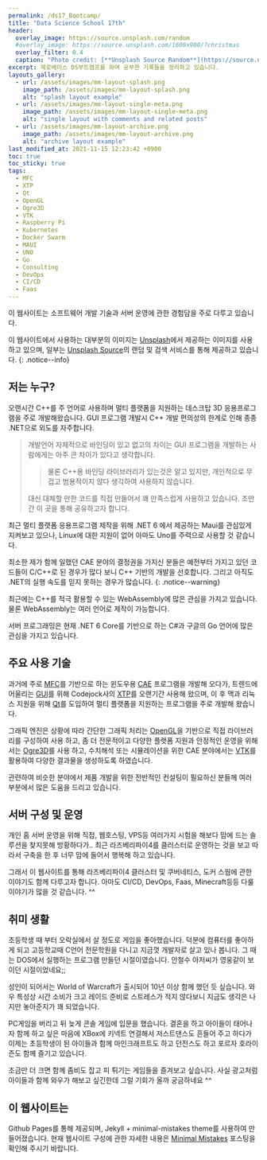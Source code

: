 ```yaml
---
permalink: /ds17_Bootcamp/
title: "Data Science School 17th"
header:
  overlay_image: https://source.unsplash.com/random
  #overlay_image: https://source.unsplash.com/1600x900/?christmas
  overlay_filter: 0.4
  caption: "Photo credit: [**Unsplash Source Random**](https://source.unsplash.com)"
excerpt: 제로베이스 DS부트캠프를 하며 공부한 기록들을 정리하고 있습니다.
layouts_gallery:
  - url: /assets/images/mm-layout-splash.png
    image_path: /assets/images/mm-layout-splash.png
    alt: "splash layout example"
  - url: /assets/images/mm-layout-single-meta.png
    image_path: /assets/images/mm-layout-single-meta.png
    alt: "single layout with comments and related posts"
  - url: /assets/images/mm-layout-archive.png
    image_path: /assets/images/mm-layout-archive.png
    alt: "archive layout example"
last_modified_at: 2021-11-15 12:23:42 +0900
toc: true
toc_sticky: true
tags:
  - MFC
  - XTP
  - Qt
  - OpenGL
  - Ogre3D
  - VTK
  - Raspberry Pi
  - Kubernetes
  - Docker Swarm
  - MAUI
  - UNO
  - Go
  - Consulting
  - DevOps
  - CI/CD
  - Faas
---
```


이 웹사이트는 소프트웨어 개발 기술과 서버 운영에 관한 경험담을 주로 다루고 있습니다.

이 웹사이트에서 사용하는 대부분의 이미지는 <a href="https://unsplash.com">Unsplash</a>에서 
제공하는 이미지를 사용하고 있으며, 일부는 <a href="https://source.unsplash.com/">Unsplash Source</a>의 랜덤 및 검색 서비스를 통해 제공하고 있습니다.
{: .notice--info}

## 저는 누구?

오랜시간 C++를 주 언어로 사용하며 멀티 플랫폼을 지원하는 데스크탑 3D 응용프로그램을 주로 개발해왔습니다. GUI 프로그램 개발시 C++ 개발 편의성의 한계로 인해 종종 .NET으로 외도를 자주합니다. 

> 개발언어 자체적으로 바인딩이 있고 없고의 차이는 GUI 프로그램을 개발하는 사람에게는 아주 큰 차이가 있다고 생각합니다. 
>> 물론 C++용 바인딩 라이브러리가 있는것은 알고 있지만, 개인적으로 무겁고 범용적이지 않다 생각하여 사용하지 않습니다.
>
> 대신 대체할 만한 코드를 직접 만들어서 꽤 만족스럽게 사용하고 있습니다. 조만간 이 곳을 통해 공유하고자 합니다.

최근 멀티 플랫폼 응용프로그램 제작을 위해 .NET 6 에서 제공하는 Maui를 관심있게 지켜보고 있으나, Linux에 대한 지원이 없어 아마도 Uno를 주력으로 사용할 것 같습니다.

최소한 제가 함께 일했던 CAE 분야의 결정권을 가지신 분들은 예전부터 가지고 있던 코드들이 C/C++로 된 경우가 많다 보니 C++ 기반의 개발을 선호합니다. 그리고 아직도 .NET의 실행 속도를 믿지 못하는 경우가 많습니다.
{: .notice--warning}

최근에는 C++를 적극 활용할 수 있는 WebAssembly에 많은 관심을 가지고 있습니다. 물론 WebAssembly는 여러 언어로 제작이 가능합니다.

서버 프로그래밍은 현재 .NET 6 Core를 기반으로 하는 C#과 구글의 Go 언어에 많은 관심을 가지고 있습니다.

## 주요 사용 기술
과거에 주로 [MFC](https://docs.microsoft.com/cpp/mfc)를 기반으로 하는 윈도우용 [CAE](https://en.wikipedia.org/wiki/Computer-aided_engineering) 프로그램을 개발해 오다가, 트렌드에 어울리는 [GUI](https://ko.wikipedia.org/wiki/%EA%B7%B8%EB%9E%98%ED%94%BD_%EC%82%AC%EC%9A%A9%EC%9E%90_%EC%9D%B8%ED%84%B0%ED%8E%98%EC%9D%B4%EC%8A%A4)를 위해 Codejock사의 [XTP](https://codejock.com/products/toolkitpro/)를 오랜기간 사용해 왔으며, 이 후 맥과 리눅스 지원을 위해 [Qt](https://www.qt.io/)를 도입하여 멀티 플랫폼을 지원하는 프로그램을 주로 개발해 왔습니다.

그래픽 엔진은 상황에 따라 간단한 그래픽 처리는 [OpenGL](https://www.opengl.org/)을 기반으로 직접 라이브러리를 구성하여 사용 하고, 좀 더 전문적이고 다양한 플랫폼 지원과 안정적인 운영을 위해서는 [Ogre3D](https://www.ogre3d.org/)를 사용 하고, 수치해석 또는 시뮬레이션을 위한 CAE 분야에서는 [VTK](https://vtk.org/)를 활용하여 다양한 결과물을 생성하도록 하였습니다.

관련하여 비슷한 분야에서 제품 개발을 위한 전반적인 컨설팅이 필요하신 분들께 여러 부분에서 많은 도움을 드리고 있습니다.

## 서버 구성 및 운영
개인 홈 서버 운영을 위해 직접, 웹호스팅, VPS등 여러가지 시험을 해보다 맘에 드는 솔루션을 찾지못해 방황하다가.. 최근 라즈베리파이4를 클러스터로 운영하는 것을 보고 따라서 구축을 한 후 너무 맘에 들어서 행복해 하고 있습니다.

그래서 이 웹사이트를 통해 라즈베리파이4 클러스터 및 쿠버네티스, 도커 스웜에 관한 이야기도 함께 다루고자 합니다. 아마도 CI/CD, DevOps, Faas, Minecraft등등 다룰 이야기가 많을 것 같습니다. ^^

## 취미 생활
초등학생 때 부터 오락실에서 살 정도로 게임을 좋아했습니다. 덕분에 컴퓨터를 좋아하게 되고 고등학교때 C언어 전문학원을 다니고 지금껏 개발자로 살고 있나 봅니다. 그 때는 DOS에서 실행하는 프로그램 만들던 시절이였습니다. 안철수 아저씨가 영웅같이 보이던 시절이었네요;;

성인이 되어서는 World of Warcraft가 출시되어 10년 이상 함께 했던 듯 싶습니다. 와우 특성상 시간 소비가 크고 레이드 준비로 스트레스가 적지 않다보니 지금도 생각은 나지만 놓아준지가 꽤 되었습니다.

PC게임을 버리고 뒤 늦게 콘솔 게임에 입문을 했습니다. 결혼을 하고 아이들이 태어나자 함께 하고 싶은 마음에 XBox에 키넥트 연결해서 저스트댄스도 흔들어 주고 하다가 이제는 초등학생이 된 아이들과 함께 마인크래프트도 하고 던전스도 하고 포르자 호라이즌도 함께 즐기고 있습니다.

조금만 더 크면 함께 좀비도 잡고 피 튀기는 게임들을 즐겨보고 싶습니다. 사실 광고처럼 아이들과 함께 와우가 해보고 싶긴한데 그럴 기회가 올까 궁금하네요 ^^

## 이 웹사이트는
Github Pages를 통해 제공되며, Jekyll + minimal-mistakes theme를 사용하여 만들어졌습니다. 현재 웹사이트 구성에 관한 자세한 내용은 [Minimal Mistakes](/blog/minimal-mistakes/) 포스팅을 확인해 주시기 바랍니다.